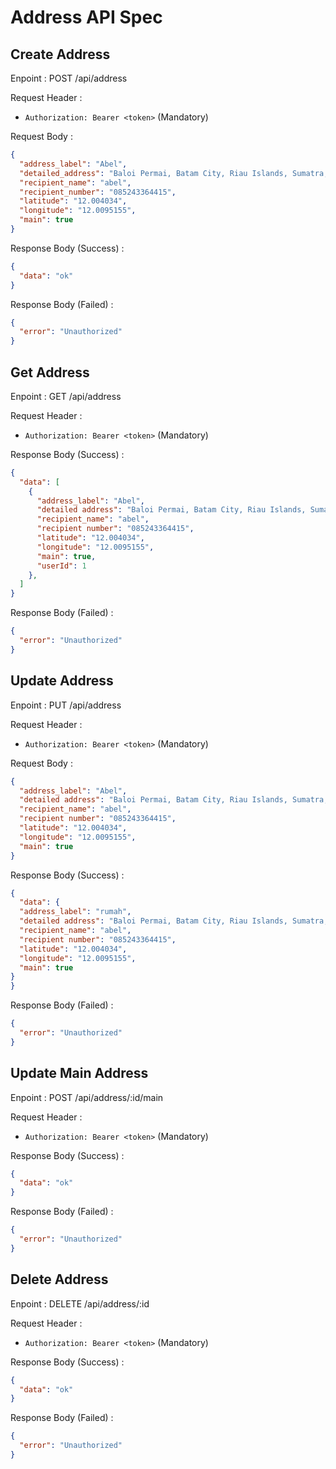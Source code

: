 # Address API Spec

## Create Address

Enpoint : POST /api/address

Request Header :

- `Authorization: Bearer <token>` (Mandatory)

Request Body :

```json
{
  "address_label": "Abel",
  "detailed_address": "Baloi Permai, Batam City, Riau Islands, Sumatra, 29463, Indonesia",
  "recipient_name": "abel",
  "recipient_number": "085243364415",
  "latitude": "12.004034",
  "longitude": "12.0095155",
  "main": true
}
```

Response Body (Success) :

```json
{
  "data": "ok"
}
```

Response Body (Failed) :

```json
{
  "error": "Unauthorized"
}
```

## Get Address

Enpoint : GET /api/address

Request Header :

- `Authorization: Bearer <token>` (Mandatory)

Response Body (Success) :

```json
{
  "data": [
    {
      "address_label": "Abel",
      "detailed address": "Baloi Permai, Batam City, Riau Islands, Sumatra, 29463, Indonesia",
      "recipient_name": "abel",
      "recipient number": "085243364415",
      "latitude": "12.004034",
      "longitude": "12.0095155",
      "main": true,
      "userId": 1
    },
  ]
}
```

Response Body (Failed) :

```json
{
  "error": "Unauthorized"
}
```

## Update Address
Enpoint : PUT /api/address

Request Header :

- `Authorization: Bearer <token>` (Mandatory)

Request Body :

```json
{
  "address_label": "Abel",
  "detailed address": "Baloi Permai, Batam City, Riau Islands, Sumatra, 29463, Indonesia",
  "recipient_name": "abel",
  "recipient number": "085243364415",
  "latitude": "12.004034",
  "longitude": "12.0095155",
  "main": true
}
```

Response Body (Success) :

```json
{
  "data": {
  "address_label": "rumah",
  "detailed address": "Baloi Permai, Batam City, Riau Islands, Sumatra, 29463, Indonesia",
  "recipient_name": "abel",
  "recipient number": "085243364415",
  "latitude": "12.004034",
  "longitude": "12.0095155",
  "main": true
}
}
```

Response Body (Failed) :

```json
{
  "error": "Unauthorized"
}
```


## Update Main Address

Enpoint : POST /api/address/:id/main

Request Header :

- `Authorization: Bearer <token>` (Mandatory)


Response Body (Success) :

```json
{
  "data": "ok"
}
```

Response Body (Failed) :

```json
{
  "error": "Unauthorized"
}
```

## Delete Address

Enpoint : DELETE /api/address/:id

Request Header :

- `Authorization: Bearer <token>` (Mandatory)


Response Body (Success) :

```json
{
  "data": "ok"
}
```

Response Body (Failed) :

```json
{
  "error": "Unauthorized"
}
```
